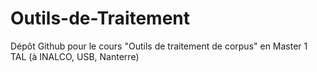 # Outils-de-Traitement
Dépôt Github pour le cours "Outils de traitement de corpus" en Master 1 TAL (à INALCO, USB, Nanterre)
